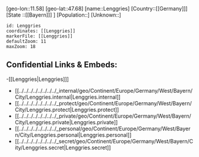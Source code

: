 ﻿---
location: [47.68,11.58]
mapzoom: [7,12] 
mapmarker: city 
type: City
tags:
- geo/City


SpocWebEntityId: 31937
isDeleted: false
confidential: public

---
[geo-lon::11.58]
[geo-lat::47.68]
[name::Lenggries]
[Country::[[Germany]]]
[State ::[[Bayern]]] ]
[Population::]
[Unknown::]


```leaflet
id: Lenggries
coordinates: [[Lenggries]]
markerFile: [[Lenggries]]
defaultZoom: 11 
maxZoom: 18
```


## Confidential Links & Embeds: 
-[[Lenggries|Lenggries]]] 
- [[../../../../../../../../_internal/geo/Continent/Europe/Germany/West/Bayern/City/Lenggries.internal|Lenggries.internal]] 
- [[../../../../../../../../_protect/geo/Continent/Europe/Germany/West/Bayern/City/Lenggries.protect|Lenggries.protect]] 
- [[../../../../../../../../_private/geo/Continent/Europe/Germany/West/Bayern/City/Lenggries.private|Lenggries.private]] 
- [[../../../../../../../../_personal/geo/Continent/Europe/Germany/West/Bayern/City/Lenggries.personal|Lenggries.personal]] 
- [[../../../../../../../../_secret/geo/Continent/Europe/Germany/West/Bayern/City/Lenggries.secret|Lenggries.secret]] 
